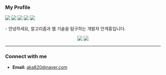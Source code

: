 ### My Profile
<p>
  <img src="https://img.shields.io/badge/React-61DAFB?style=flat-square&logo=react&logoColor=black"/>
  <img src="https://img.shields.io/badge/TypeScript-3178C6?style=flat-square&logo=typescript&logoColor=white"/>
  <img src="https://img.shields.io/badge/JavaScript-F7DF1E?style=flat-square&logo=javascript&logoColor=black"/>
  <img src="https://img.shields.io/badge/Java-007396?style=flat-square&logo=openjdk&logoColor=white"/>
  <img src="https://img.shields.io/badge/Spring Boot-6DB33F?style=flat-square&logo=spring&logoColor=white"/>
</p>
- 안녕하세요, 알고리즘과 웹 기술을 탐구하는 개발자 안계홍입니다.<br>


<p align="center">
 <img src="https://github-readme-stats.vercel.app/api?username=akh820&show_icons=true&theme=default" />
<img src="https://github-readme-stats.vercel.app/api/top-langs/?username=akh820&layout=compact&theme=default" />
  
</p>

---

### Connect with me
- **Email:** aka820@naver.com
